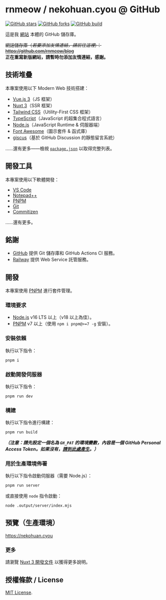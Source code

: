 # rnmeow / nekohuan.cyou @ GitHub

[![GitHub stars](https://img.shields.io/github/stars/rnmeow/nekohuan.cyou?style=for-the-badge)](https://github.com/rnmeow/nekohuan.cyou/stargazers)
[![GitHub forks](https://img.shields.io/github/forks/rnmeow/nekohuan.cyou?style=for-the-badge)](https://github.com/rnmeow/nekohuan.cyou/fork)
[![GitHub build](https://img.shields.io/github/actions/workflow/status/rnmeow/nekohuan.cyou/build-test.yml?style=for-the-badge)](https://github.com/rnmeow/nekohuan.cyou/actions)

這是我 [網站](https://nekohuan.cyou) 本體的 GitHub 儲存庫。

~~網誌儲存庫（_若要添加友情連結，請前往這裡_）：<https://github.com/rnmeow/blog>~~  
**正在重寫新版網站，請暫時勿添加友情連結，感謝。**

## 技術堆疊

本專案使用以下 Modern Web 技術搭建：

- [Vue.js 3](https://v3.vuejs.org)（JS 框架）
- [Nuxt 3](https://nuxt.com)（SSR 框架）
- [Tailwind CSS](https://tailwindcss.com)（Utility-First CSS 框架）
- [TypeScript](https://www.typescriptlang.org)（JavaScript 的超集合程式語言）
- [Node.js](https://nodejs.org/en)（JavaScript Runtime & 伺服器端）
- [Font Awesome](https://fontawesome.com)（圖示套件 & 函式庫）
- [giscus](https://giscus.app)（基於 GitHub Discussion 的靜態留言系統）

……還有更多——檢視 [`package.json`](https://github.com/rnmeow/nekohuan.cyou/blob/master/package.json) 以取得完整列表。

## 開發工具

本專案使用以下軟體開發：

- [VS Code](https://code.visualstudio.com)
- [Notepad++](https://notepad-plus-plus.org)
- [PNPM](https://pnpm.io)
- [Git](https://git-scm.com)
- [Commitizen](https://commitizen.github.io/cz-cli)

……還有更多。

## 銘謝

- [GitHub](https://github.com) 提供 Git 儲存庫和 GitHub Actions CI 服務。
- [Railway](https://railway.app) 提供 Web Service 託管服務。

## 開發

本專案使用 [PNPM](https://pnpm.io) 進行套件管理。

### 環境要求

- [Node.js](https://nodejs.org/en) v16 LTS 以上（v18 以上為佳）。
- [PNPM](https://pnpm.io) v7 以上（使用 `npm i pnpm@>=7 -g` 安裝）。

### 安裝依賴

執行以下指令：

```bash
pnpm i
```

### 啟動開發伺服器

執行以下指令：

```bash
pnpm run dev
```

### 構建

執行以下指令進行構建：

```bash
pnpm run build
```

_**（注意：請先設定一個名為 `GH_PAT` 的環境變數，內容是一個 GitHub Personal Access Token。如果沒有，[請到此處產生](https://github.com/settings/tokens)。）**_

### 用於生產環境佈署

執行以下指令啟動伺服器（需要 Node.js）：

```bash
pnpm run server
```

或直接使用 `node` 指令啟動：

```bash
node .output/server/index.mjs
```

## 預覽（生產環境）

<https://nekohuan.cyou>

### 更多

請瀏覽 [Nuxt 3 開發文件](https://nuxt.com/docs) 以獲得更多說明。

## 授權條款 / License

[MIT License](https://github.com/rnmeow/nekohuan.cyou/blob/master/LICENSE).
